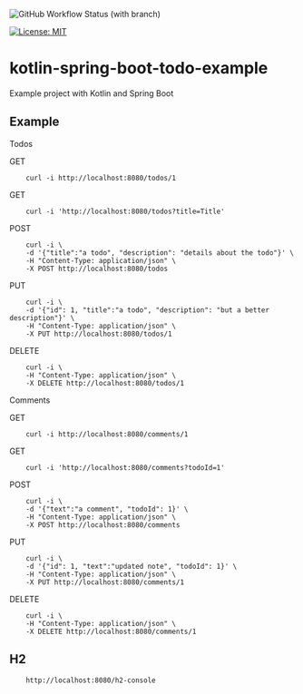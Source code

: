 ![GitHub Workflow Status (with branch)](https://img.shields.io/github/actions/workflow/status/claudioaltamura/kotlin-spring-boot-todo-example/ci.yml?branch=main)

[![License: MIT](https://img.shields.io/badge/License-MIT-yellow.svg)](https://opensource.org/licenses/MIT)

# kotlin-spring-boot-todo-example
Example project with Kotlin and Spring Boot

## Example

Todos

GET
```
    curl -i http://localhost:8080/todos/1
```

GET
```
    curl -i 'http://localhost:8080/todos?title=Title'
```

POST
```
    curl -i \
    -d '{"title":"a todo", "description": "details about the todo"}' \
    -H "Content-Type: application/json" \
    -X POST http://localhost:8080/todos
```

PUT
```
    curl -i \
    -d '{"id": 1, "title":"a todo", "description": "but a better description"}' \
    -H "Content-Type: application/json" \
    -X PUT http://localhost:8080/todos/1
```

DELETE
```
    curl -i \
    -H "Content-Type: application/json" \
    -X DELETE http://localhost:8080/todos/1
```

Comments

GET
```
    curl -i http://localhost:8080/comments/1
```

GET
```
    curl -i 'http://localhost:8080/comments?todoId=1'
```


POST
```
    curl -i \
    -d '{"text":"a comment", "todoId": 1}' \
    -H "Content-Type: application/json" \
    -X POST http://localhost:8080/comments
```

PUT
```
    curl -i \
    -d '{"id": 1, "text":"updated note", "todoId": 1}' \
    -H "Content-Type: application/json" \
    -X PUT http://localhost:8080/comments/1
```

DELETE
```
    curl -i \
    -H "Content-Type: application/json" \
    -X DELETE http://localhost:8080/comments/1
```


## H2

```
    http://localhost:8080/h2-console
```